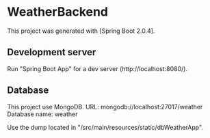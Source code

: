 # WeatherBackend

This project was generated with [Spring Boot 2.0.4].

## Development server

Run "Spring Boot App" for a dev server (http://localhost:8080/).

## Database

This project use MongoDB.
	URL: mongodb://localhost:27017/weather
	Database name: weather

Use the dump located in "/src/main/resources/static/dbWeatherApp".

